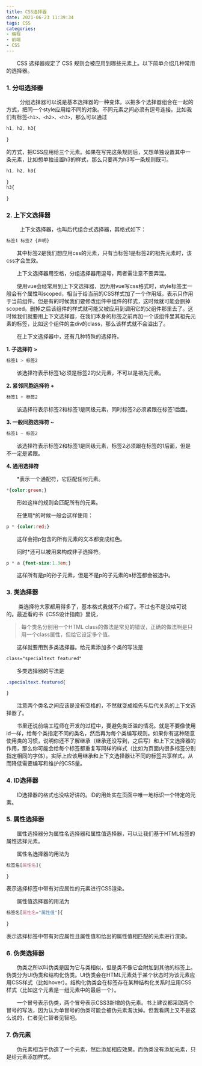 ```yaml
---
title: CSS选择器
date: 2021-06-23 11:39:34
tags: CSS
categories:
- 编程
- 前端
- CSS
---
```


&emsp;&emsp;CSS 选择器规定了 CSS 规则会被应用到哪些元素上。以下简单介绍几种常用的选择器。

<!-- more -->

### 1. 分组选择器

&emsp; &emsp; 分组选择器可以说是基本选择器的一种变体。以把多个选择器组合在一起的方式，把同一个style应用给不同的对象。不同元素之间必须有逗号连接。比如我们有标签`<h1>`、`<h2>`、`<h3>`，那么可以通过

```css
h1, h2, h3{
    
}
```

的方式，把CSS应用给三个元素。如果在写完这条规则后，又想单独设置其中一条元素，比如想单独设置h3的样式，那么只要再为h3写一条规则既可。

```css
h1, h2, h3{
    
}
h3{
    
}
```



### 2. 上下文选择器

&emsp; &emsp; 上下文选择器，也叫后代组合式选择器，其格式如下：

```css
标签1 标签2 {声明}
```

&emsp;&emsp;其中标签2是我们想应用css的元素，只有当标签1是标签2的祖先元素时，该css才会生效。

&emsp;&emsp;上下文选择器用空格，分组选择器用逗号，两者需注意不要弄混。

&emsp;&emsp;使用vue会经常用到上下文选择器，因为用vue写css格式时，style标签里一般会有个属性叫scoped，相当于给当前的CSS样式加了一个作用域，表示只作用于当前组件。但是有的时候我们要修改组件中组件的样式，这时候就可能会删掉scoped。删掉之后该组件的样式就可能又被应用到调用它的父组件那里去了。这时候我们就要用上下文选择器，在我们本身的标签之前再加一个该组件里其祖先元素的标签，比如这个组件的主div的class，那么该样式就不会溢出了。

&emsp;&emsp;在上下文选择器中，还有几种特殊的选择符。

**1. 子选择符 >**

```css
标签1 > 标签2
```

&emsp;&emsp;该选择符表示标签1必须是标签2的父元素，不可以是祖先元素。

**2. 紧邻同胞选择符 +**

```css
标签1 + 标签2
```

&emsp;&emsp;该选择符表示标签2和标签1是同级元素，同时标签2必须紧跟在标签1后面。

**3. 一般同胞选择符 ~**

```css
标签1 ~ 标签2
```

&emsp;&emsp;该选择符表示标签2和标签1是同级元素，标签2必须跟在标签的1后面，但是不一定是紧跟。

**4. 通用选择符**

&emsp;&emsp;*表示一个通配符，它匹配任何元素。

```css
*{color:green;}
```

&emsp;&emsp;形如这样的规则会匹配所有的元素。

&emsp;&emsp;在使用*的时候一般会这样使用：

```css
p * {color:red;}
```

&emsp;&emsp;这样会把p包含的所有元素的文本都变成红色。

&emsp;&emsp;同时*还可以被用来构成非子选择符。

```css
p * a {font-size:1.3em;}
```

&emsp;&emsp;这样所有是p的孙子元素，但是不是p的子元素的a标签都会被选中。

### 3. 类选择器

&emsp;&emsp; 类选择符大家都用得多了，基本格式我就不介绍了。不过也不是没啥可说的。最近看的书《CSS设计指南》里说，

> 每个类名分别用一个HTML class的做法是常见的错误，正确的做法啊是只用一个class属性，但给它设定多个值。

&emsp;&emsp;这样就要用到多类选择器。给元素添加多个类的写法是

```html
class="specialtext featured"
```



&emsp;&emsp;多类选择器的写法是

```css
.specialtext.featured{
    
}
```

&emsp;&emsp;注意两个类名之间应该是没有空格的，不然就变成祖先与后代关系的上下文选择器了。

&emsp;&emsp;书里还说前端工程师在开发的过程中，要避免类泛滥的情况。就是不要像使用id一样，给每个类指定不同的类名，然后再为每个类编写规则。如果你有这种随意使用类的习惯，说明你还不了解继承（继承还没写到，之后写）和上下文选择器的作用，那么你可能会给每个标签都重复写同样的样式（比如为页面内很多标签分别指定相同的字体）。实际上应该用继承和上下文选择器让不同的标签共享样式，从而降低需要编写和维护的CSS量。

### 4. ID选择器

&emsp;&emsp;ID选择器的格式也没啥好讲的。ID的用处实在页面中唯一地标识一个特定的元素。

### 5. 属性选择器

&emsp;&emsp;属性选择器分为属性名选择器和属性值选择器，可以让我们基于HTML标签的属性选择元素。

&emsp;&emsp;属性名选择器的用法为

```css
标签名[属性名]{
    
}
```

表示选择标签中带有对应属性的元素进行CSS渲染。

&emsp;&emsp;属性值选择器的用法为

```css
标签名[属性名="属性值"]{
    
}
```

表示选择标签中带有对应属性且属性值和给出的属性值相匹配的元素进行渲染。

### 6. 伪类选择器

&emsp;&emsp;伪类之所以叫伪类是因为它与类相似，但是类不像它会附加到其他的标签上。伪类分为UI伪类和结构化伪类。UI伪类会在HTML元素处于某个状态时为该元素应用CSS样式（比如hover）。结构化伪类会在标签存在某种结构化关系时应用CSS样式（比如这个元素是一组元素中的最后一个）。

&emsp;&emsp;一个冒号表示伪类，两个冒号表示CSS3新增的伪元素。书上建议都采取两个冒号的写法，因为认为单冒号的伪类可能会被伪元素淘汰掉。但我看网上又不是这么说的，仁者见仁智者见智吧。

### 7. 伪元素

&emsp;&emsp;伪元素相当于伪造了一个元素，然后添加相应效果。而伪类没有添加元素，只是给元素添加样式。

